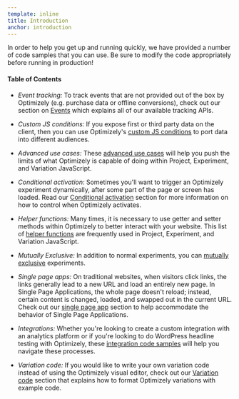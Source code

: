 ```yaml
---
template: inline
title: Introduction
anchor: introduction
---
```


In order to help you get up and running quickly, we have provided a number of code samples that you can use.
Be sure to modify the code appropriately before running in production!

#### Table of Contents

* *Event tracking:* To track events that are not provided out of the box by Optimizely (e.g. purchase data or offline conversions), check out our section on [Events](/samples/#advanced-goal-tracking) which explains all of our available tracking APIs.

* *Custom JS conditions:* If you expose first or third party data on the client, then you can use Optimizely's [custom JS conditions](/samples/#custom-js) to port data into different audiences.

* *Advanced use cases:* These [advanced use cases](/samples/#advanced-use-cases) will help you push the limits of what Optimizely is capable of doing within Project, Experiment, and Variation JavaScript.

* *Conditional activation:* Sometimes you'll want to trigger an Optimizely experiment dynamically, after some part of the page or screen has loaded. Read our [Conditional activation](/samples/#conditional) section for more information on how to control when Optimizely activates.

* *Helper functions:* Many times, it is necessary to use getter and setter methods within Optimizely to better interact with your website. This list of [helper functions](/samples/#helpers) are frequently used in Project, Experiment, and Variation JavaScript.

* *Mutually Exclusive:* In addition to normal experiments, you can [mutually exclusive](/samples/#mutually-exclusive) experiments.

* *Single page apps:* On traditional websites, when visitors click links, the links generally lead to a new URL and load an entirely new page. In Single Page Applications, the whole page doesn't reload; instead, certain content is changed, loaded, and swapped out in the current URL. Check out our [single page app](/samples/#single-page-apps) section to help accommodate the behavior of Single Page Applications.

* *Integrations:* Whether you're looking to create a custom integration with an analytics platform or if you're looking to do WordPress headline testing with Optimizely, these [integration code samples](/samples/#technology-integrations) will help you navigate these processes.

* *Variation code:* If you would like to write your own variation code instead of using the Optimizely visual editor, check out our [Variation code](/samples/#variation-code) section that explains how to format Optimizely variations with example code.